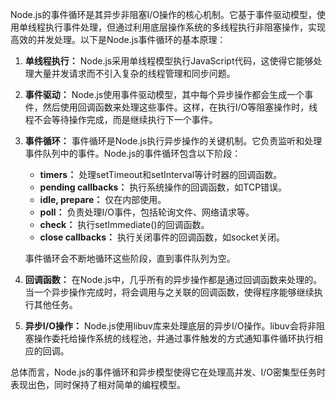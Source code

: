 Node.js的事件循环是其异步非阻塞I/O操作的核心机制。它基于事件驱动模型，使用单线程执行事件处理，但通过利用底层操作系统的多线程执行非阻塞操作，实现高效的并发处理。以下是Node.js事件循环的基本原理：

1. **单线程执行：** Node.js采用单线程模型执行JavaScript代码，这使得它能够处理大量并发请求而不引入复杂的线程管理和同步问题。
    
2. **事件驱动：** Node.js使用事件驱动模型，其中每个异步操作都会生成一个事件，然后使用回调函数来处理这些事件。这样，在执行I/O等阻塞操作时，线程不会等待操作完成，而是继续执行下一个事件。
    
3. **事件循环：** 事件循环是Node.js执行异步操作的关键机制。它负责监听和处理事件队列中的事件。Node.js的事件循环包含以下阶段：
    
    - **timers：** 处理setTimeout和setInterval等计时器的回调函数。
    - **pending callbacks：** 执行系统操作的回调函数，如TCP错误。
    - **idle, prepare：** 仅在内部使用。
    - **poll：** 负责处理I/O事件，包括轮询文件、网络请求等。
    - **check：** 执行setImmediate()的回调函数。
    - **close callbacks：** 执行关闭事件的回调函数，如socket关闭。
    
    事件循环会不断地循环这些阶段，直到事件队列为空。
    
4. **回调函数：** 在Node.js中，几乎所有的异步操作都是通过回调函数来处理的。当一个异步操作完成时，将会调用与之关联的回调函数，使得程序能够继续执行其他任务。
    
5. **异步I/O操作：** Node.js使用libuv库来处理底层的异步I/O操作。libuv会将非阻塞操作委托给操作系统的线程池，并通过事件触发的方式通知事件循环执行相应的回调。
    

总体而言，Node.js的事件循环和异步模型使得它在处理高并发、I/O密集型任务时表现出色，同时保持了相对简单的编程模型。